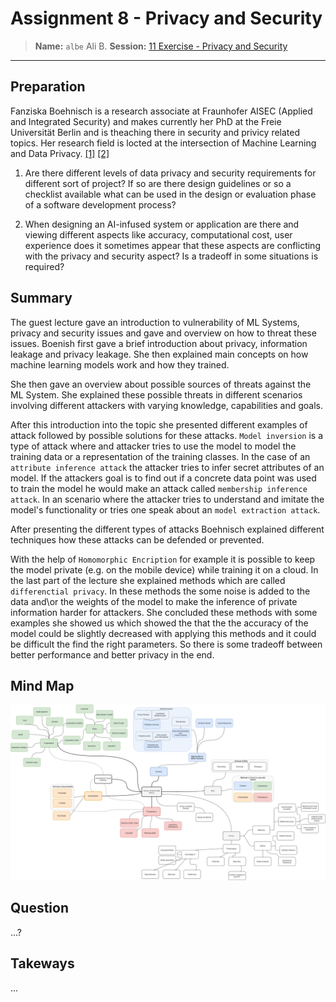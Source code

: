 # Assignment 8 - Privacy and Security
> **Name:** `albe` Ali B.
> **Session:** [11 Exercise - Privacy and Security](https://github.com/FUB-HCC/hcds-winter-2020/wiki/11_exercise)   
----

## Preparation

Fanziska Boehnisch is a research associate at Fraunhofer AISEC (Applied and Integrated Security) and makes currently her PhD at the Freie Universität Berlin and is theaching there in security and privicy related topics. Her research field is locted at the intersection of Machine Learning and Data Privacy. [[1]](https://franziska-boenisch.de/) [[2]](https://www.mi.fu-berlin.de/inf/groups/ag-idm/members/4_Mitarbeiter_innen_SSE/Franziska-Boenisch/index.html)

1. Are there different levels of data privacy and security requirements for different sort of project? If so are there design guidelines or so a checklist available what can be used in the design or evaluation phase of a software development process? 

2. When designing an AI-infused system or application are there and viewing different aspects like accuracy, computational cost, user experience does it sometimes appear that 
these aspects are conflicting with the privacy and security aspect? Is a tradeoff in some situations is required?

 ## Summary
The guest lecture gave an introduction to vulnerability of ML Systems, privacy and security issues and gave and overview on how to threat these issues. 
Boenish first gave a brief introduction about privacy, information leakage and privacy leakage. She then explained main concepts on how machine learning 
models work and how they trained. 

She then gave an overview about possible sources of threats against the ML System. She explained these possible threats in different scenarios 
involving different attackers with varying knowledge, capabilities and goals. 

After this introduction into the topic she presented different examples of attack followed by possible solutions for these attacks. 
`Model inversion` is a type of attack where and attacker tries to use the model to model the training data or a representation of the training classes. 
In the case of an `attribute inference attack` the attacker tries to infer secret attributes of an model. If the attackers goal is to find out if a 
concrete data point was used to train the model he would make an attack called `membership inference attack`. In an scenario where the attacker tries 
to understand and imitate the model's functionality or tries one speak about an `model extraction attack`.



After presenting the different types of attacks Boehnisch explained different techniques how these attacks can be defended or prevented. 

With the help of `Homomorphic Encription` for example it is possible to keep the model private (e.g. on the mobile device) while training it on a cloud. In the 
last part of the lecture she explained methods which are called `differenctial privacy`. In these methods the some noise is added to the data and\or the weights 
of the model to make the inference of private information harder for attackers. She concluded these methods with some examples she showed us which showed the 
that the the accuracy of the model could be slightly decreased with applying this methods and it could be difficult the find the right parameters. So there is 
some tradeoff between better performance and better privacy in the end. 

## Mind Map
![Mindmap](albe_mind_map.png)

## Question
...?

## Takeways
...
